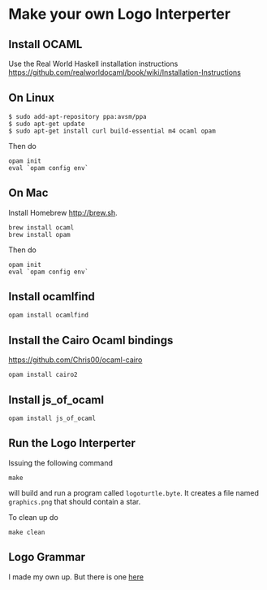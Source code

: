 # Make your own Logo Interperter


## Install OCAML

Use the Real World Haskell installation instructions
https://github.com/realworldocaml/book/wiki/Installation-Instructions

## On Linux

```
$ sudo add-apt-repository ppa:avsm/ppa
$ sudo apt-get update
$ sudo apt-get install curl build-essential m4 ocaml opam
```

Then do
```
opam init
eval `opam config env`
```

## On Mac

Install Homebrew http://brew.sh. 

```
brew install ocaml
brew install opam
```

Then do
```
opam init
eval `opam config env`
```

## Install ocamlfind

```
opam install ocamlfind
```

## Install the Cairo Ocaml bindings

https://github.com/Chris00/ocaml-cairo

```
opam install cairo2
```

## Install js_of_ocaml

```
opam install js_of_ocaml
```


## Run the Logo Interperter

Issuing the following command

```
make
```

will build and run a program called `logoturtle.byte`. It creates
a file named `graphics.png` that should contain a star.

To clean up do
```
make clean
```


## Logo Grammar

I made my own up. But there is one [here](https://www.cs.duke.edu/courses/spring00/cps108/projects/slogo/slogo.g)

